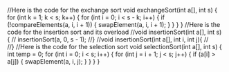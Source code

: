 //Here is the code for the exchange sort
void exchangeSort(int a[], int s) {
	for (int k = 1; k < s; k++) {
		for (int i = 0; i < s - k; i++) {
			if (!compareElements(a, i, i + 1)) {
				swapElement(a, i, i + 1);
			}
		}
	}
}
//Here is the code for the insertion sort and its overload
//void insertionSort(int a[], int s) {
//	insertionSort(a, 0, s - 1);
//}
//void insertionSort(int a[], int i, int j){
//	
//}
//Here is the code for the selection sort
void selectionSort(int a[], int s) {
	int temp = 0;
	for (int i = 0; i < s; i++)
	{
		for (int j = i + 1; j < s; j++)
		{
			if (a[i] > a[j])
			{
				swapElement(a, i, j);
			}
		}
	}
}
